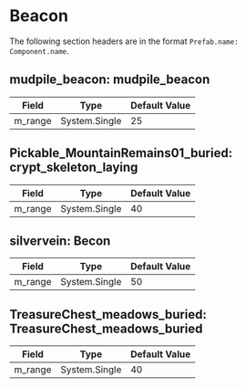 # Beacon

The following section headers are in the format `Prefab.name: Component.name`.

## mudpile_beacon: mudpile_beacon

|Field|Type|Default Value|
|-----|----|-------------|
|m_range|System.Single|25|

## Pickable_MountainRemains01_buried: crypt_skeleton_laying

|Field|Type|Default Value|
|-----|----|-------------|
|m_range|System.Single|40|

## silvervein: Becon

|Field|Type|Default Value|
|-----|----|-------------|
|m_range|System.Single|50|

## TreasureChest_meadows_buried: TreasureChest_meadows_buried

|Field|Type|Default Value|
|-----|----|-------------|
|m_range|System.Single|40|

